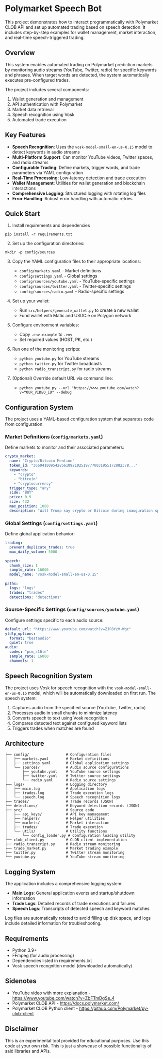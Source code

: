 # Polymarket Speech Bot

This project demonstrates how to interact programmatically with Polymarket CLOB API and set up automated trading based on speech detection. It includes step-by-step examples for wallet management, market interaction, and real-time speech-triggered trading.

## Overview

This system enables automated trading on Polymarket prediction markets by monitoring audio streams (YouTube, Twitter, radio) for specific keywords and phrases. When target words are detected, the system automatically executes pre-configured trades.

The project includes several components:
1. Wallet generation and management
2. API authentication with Polymarket
3. Market data retrieval
4. Speech recognition using Vosk
5. Automated trade execution

## Key Features

- **Speech Recognition**: Uses the `vosk-model-small-en-us-0.15` model to detect keywords in audio streams
- **Multi-Platform Support**: Can monitor YouTube videos, Twitter spaces, and radio streams
- **Configurable Trading**: Define markets, trigger words, and trade parameters via YAML configuration
- **Real-Time Processing**: Low-latency detection and trade execution
- **Wallet Management**: Utilities for wallet generation and blockchain interactions
- **Comprehensive Logging**: Structured logging with rotating log files
- **Error Handling**: Robust error handling with automatic retries

## Quick Start

1. Install requirements and dependencies
```
pip install -r requirements.txt
```

2. Set up the configuration directories:
```
mkdir -p config/sources
```

3. Copy the YAML configuration files to their appropriate locations:
   - `config/markets.yaml` - Market definitions
   - `config/settings.yaml` - Global settings
   - `config/sources/youtube.yaml` - YouTube-specific settings
   - `config/sources/twitter.yaml` - Twitter-specific settings
   - `config/sources/radio.yaml` - Radio-specific settings

4. Set up your wallet:
   - Run `src/helpers/generate_wallet.py` to create a new wallet
   - Fund wallet with Matic and USDC.e on Polygon network

5. Configure environment variables:
   - Copy `.env.example` to `.env`
   - Set required values (HOST, PK, etc.)

6. Run one of the monitoring scripts:
   - `python youtube.py` for YouTube streams
   - `python twitter.py` for Twitter broadcasts
   - `python radio_transcript.py` for radio streams

7. (Optional) Override default URL via command line:
   - `python youtube.py --url "https://www.youtube.com/watch?v=YOUR_VIDEO_ID" --debug`

## Configuration System

The project uses a YAML-based configuration system that separates code from configuration:

### Market Definitions (`config/markets.yaml`)

Define markets to monitor and their associated parameters:

```yaml
crypto_market:
  name: "Crypto/Bitcoin Mention"
  token_id: "36604100954285610921025197770031955172882378..."
  keywords:
    - "crypto"
    - "bitcoin"
    - "cryptocurrency"
  trigger_type: "any"
  side: "BUY"
  price: 0.9
  size: 432
  max_position: 1000
  description: "Will Trump say crypto or Bitcoin during inauguration speech?"
```

### Global Settings (`config/settings.yaml`)

Define global application behavior:

```yaml
trading:
  prevent_duplicate_trades: true
  max_daily_volume: 5000
  
speech:
  chunk_size: 1
  sample_rate: 16000
  model_name: "vosk-model-small-en-us-0.15"
  
paths:
  logs: "logs"
  trades: "trades"
  detections: "detections"
```

### Source-Specific Settings (`config/sources/youtube.yaml`)

Configure settings specific to each audio source:

```yaml
default_url: "https://www.youtube.com/watch?v=ZJR8YzV-Wgc"
ytdlp_options:
  format: "bestaudio"
  quiet: true
audio:
  codec: "pcm_s16le"
  sample_rate: 16000
  channels: 1
```

## Speech Recognition System

The project uses Vosk for speech recognition with the `vosk-model-small-en-us-0.15` model, which will be automatically downloaded on first run. The speech system:

1. Captures audio from the specified source (YouTube, Twitter, radio)
2. Processes audio in small chunks to minimize latency
3. Converts speech to text using Vosk recognition
4. Compares detected text against configured keyword lists
5. Triggers trades when matches are found

## Architecture

```
├── config/                 # Configuration files
│   ├── markets.yaml        # Market definitions
│   ├── settings.yaml       # Global application settings
│   └── sources/            # Audio source configurations
│       ├── youtube.yaml    # YouTube source settings
│       ├── twitter.yaml    # Twitter source settings
│       └── radio.yaml      # Radio source settings
├── logs/                   # Logging directory
│   ├── main.log            # Application logs
│   ├── trades.log          # Trade execution logs
│   └── speech.log          # Speech recognition logs
├── trades/                 # Trade records (JSON)
├── detections/             # Keyword detection records (JSON)
├── src/                    # Source code
│   ├── api_keys/           # API key management
│   ├── helpers/            # Helper utilities
│   ├── markets/            # Market interaction
│   ├── trades/             # Trade execution
│   └── utils/              # Utility functions
│       └── config_loader.py # Configuration loading utility
├── clob_client.py          # CLOB client implementation
├── radio_transcript.py     # Radio stream monitoring
├── trade_market.py         # Market trading example
├── twitter.py              # Twitter stream monitoring
└── youtube.py              # YouTube stream monitoring
```

## Logging System

The application includes a comprehensive logging system:

- **Main Logs**: General application events and startup/shutdown information
- **Trade Logs**: Detailed records of trade executions and failures
- **Speech Logs**: Transcripts of detected speech and keyword matches

Log files are automatically rotated to avoid filling up disk space, and logs include detailed information for troubleshooting.

## Requirements
- Python 3.9+
- FFmpeg (for audio processing)
- Dependencies listed in requirements.txt
- Vosk speech recognition model (downloaded automatically)

## Sidenotes

- YouTube video with more explanation - https://www.youtube.com/watch?v=ZbFTmDgSe_4
- Polymarket CLOB API - https://docs.polymarket.com/
- Polymarket CLOB Python client - https://github.com/Polymarket/py-clob-client

## Disclaimer

This is an experimental tool provided for educational purposes. Use this code at your own risk. This is just a showcase of possible functionality of said libraries and APIs.
